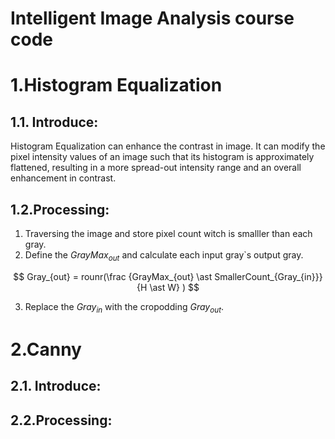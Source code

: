 # Intelligent Image Analysis course code

# 1.Histogram Equalization

## 1.1. Introduce:

Histogram Equalization can enhance the contrast in image. It can modify the pixel intensity values of an image such that its histogram is approximately flattened, resulting in a more spread-out intensity range and an overall enhancement in contrast.

## 1.2.Processing:

1. Traversing the image and store pixel count witch is smalller than each gray.
2. Define the $GrayMax_{out}$ and calculate each input gray`s output gray.

$$
Gray_{out} = rounr(\frac {GrayMax_{out} \ast SmallerCount_{Gray_{in}}} {H \ast W} )
$$

3. Replace the $Gray_{in}$ with the cropodding $Gray_{out}$.

# 2.Canny

## 2.1. Introduce:

## 2.2.Processing:

